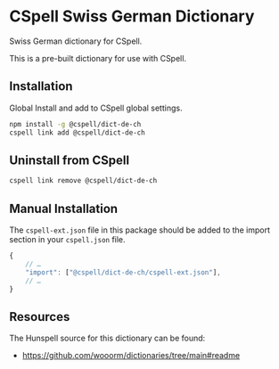 # CSpell Swiss German Dictionary

Swiss German dictionary for CSpell.

This is a pre-built dictionary for use with CSpell.

## Installation

Global Install and add to CSpell global settings.

```sh
npm install -g @cspell/dict-de-ch
cspell link add @cspell/dict-de-ch
```

## Uninstall from CSpell

```sh
cspell link remove @cspell/dict-de-ch
```

## Manual Installation

The `cspell-ext.json` file in this package should be added to the import section in your `cspell.json` file.

```javascript
{
    // …
    "import": ["@cspell/dict-de-ch/cspell-ext.json"],
    // …
}
```

## Resources

The Hunspell source for this dictionary can be found:

- https://github.com/wooorm/dictionaries/tree/main#readme
